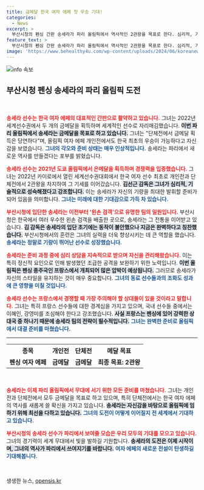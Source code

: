 ```yaml
---
title: 금메달 한국 여자 에페 첫 우승 기대!
categories:
  - News
excerpt: >
  부산시청의 펜싱 간판 송세라가 파리 올림픽에서 역사적인 2관왕을 목표로 한다. 심리적, 기술적 성숙으로 무장한 송세라, 단체전 금메달은 물론 한국 첫 여자 에페 개인전 정복도 노린다. “파리에서 새로운 역사를 쓸 것”이라고 다짐한 그녀의 도전이 기대된다.
feature_text: >
  부산시청의 펜싱 간판 송세라가 파리 올림픽에서 역사적인 2관왕을 목표로 한다. 심리적, 기술적 성숙으로 무장한 송세라, 단체전 금메달은 물론 한국 첫 여자 에페 개인전 정복도 노린다. “파리에서 새로운 역사를 쓸 것”이라고 다짐한 그녀의 도전이 기대된다.
image: 'https://www.behealthy4u.com/wp-content/uploads/2024/06/koreanews.jpg'
---
```


<p><img src="https://www.behealthy4u.com/wp-content/uploads/2024/06/koreanews.jpg" alt="info 속보" /></p>

<h2 data-ke-size="size26">부산시청 펜싱 송세라의 파리 올림픽 도전</h2>

<p data-ke-size="size16">&nbsp;</p>

<p><b><span style="color: #ee2323;">송세라 선수는 한국 여자 에페의 대표적인 간판으로 활약하고 있습니다.</span></b> 그녀는 2022년 세계선수권에서 두 개의 금메달을 획득하며 세계적인 선수로 자리매김했습니다. <b><span style="background-color: #21538527;">이번 파리 올림픽에서 송세라는 금메달을 목표로 하고 있습니다.</span></b> 그녀는 "단체전에서 금메달 획득은 당연하다"며, 올림픽 여자 에페 개인전에서도 한국 최초의 우승이 가능하다고 자신감을 보였습니다. <b><span style="color: #1a5490;">그녀의 각오와 준비 상태는 매우 인상적입니다.</span></b> 송세라는 파리에서 새로운 역사를 만들겠다는 포부를 밝혔습니다.</p>

<p><b><span style="color: #ee2323;">송세라 선수는 2021년 도쿄 올림픽에서 은메달을 획득하며 경쟁력을 입증했습니다.</span></b> 그녀는 2022년 카이로에서 열린 세계선수권대회에서 한국 여자 선수 최초로 개인전과 단체전에서 2관왕을 차지하여 그 기세를 이어갔습니다. <b><span style="background-color: #21538527;">김선근 감독은 그녀가 심리적, 기술적으로 성숙해졌다고 강조합니다.</span></b> 이는 송세라가 자신의 기량을 최대한 발휘할 준비가 되어 있음을 의미합니다. <b><span style="color: #1a5490;">그녀는 미래에 대한 기대감으로 가득 차 있습니다.</span></b></p>

<p><b><span style="color: #ee2323;">부산시청에 입단한 송세라는 이전부터 '왼손 검객'으로 유명한 팀의 일원입니다.</span></b> 부산시청은 한국에서 여러 우수한 왼손 검객을 배출한 곳으로, 송세라는 그 전통을 이어받고 있습니다. <b><span style="background-color: #21538527;">김 감독은 송세라의 입단 초기에는 동작이 불안했으나 지금은 완벽하다고 칭찬했습니다.</span></b> 부산시청에서의 훈련은 그녀의 실력을 더욱 향상시키는 데 큰 역할을 했습니다. <b><span style="color: #1a5490;">송세라는 정말로 기량이 뛰어난 선수로 성장했습니다.</span></b></p>

<p><b><span style="color: #ee2323;">송세라는 준비 과정 중에 심리 상담을 지속적으로 받으며 자신을 관리해왔습니다.</span></b> 이는 특히 정신적 요인으로 인해 발생했던 조급한 공격을 보완하기 위한 노력입니다. <b><span style="background-color: #21538527;">이번 올림픽은 펜싱 종주국인 프랑스에서 개최되어 많은 압박이 예상됩니다.</span></b> 그러므로 송세라가 자신의 스타일을 유지하는 것이 매우 중요합니다. <b><span style="color: #1a5490;">그녀의 동료 선수들과의 조화도 성과에 큰 영향을 미칠 것입니다.</span></b></p>

<p><b><span style="color: #ee2323;">송세라 선수는 프랑스에서 경쟁할 때 가장 주의해야 할 상대들이 있을 것이라고 말합니다.</span></b> 그녀는 특히 프랑스 선수들에 대한 경계심을 가지고 있으며, 국내 선수들 중에서는 이혜인, 강영미를 조심해야 한다고 강조했습니다. <b><span style="background-color: #21538527;">사실 프랑스는 펜싱에 있어 강력한 상대국 중 하나기 때문에 송세라 팀의 전략이 필수적입니다.</span></b> <b><span style="color: #1a5490;">그녀는 완벽한 준비로 올림픽에서 대결 준비를 마쳤습니다.</span></b></p>

<hr/>

<table style="width: 100%;">
    <tr>
        <th style="text-align: center;"><b>종목</b></th>
        <th style="text-align: center;"><b>개인전</b></th>
        <th style="text-align: center;"><b>단체전</b></th>
        <th style="text-align: center;"><b>메달 목표</b></th>
    </tr>
    <tr>
        <td style="text-align: center; height: 17px;"><b>펜싱 여자 에페</b></td>
        <td style="text-align: center; height: 17px;"><b>금메달</b></td>
        <td style="text-align: center; height: 17px;"><b>금메달</b></td>
        <td style="text-align: center; height: 17px;"><b>최종 목표: 2관왕</b></td>
    </tr>
</table>

<p data-ke-size="size16">&nbsp;</p>

<p><b><span style="color: #ee2323;">송세라는 이제 파리 올림픽에서 무대에 서기 위한 모든 준비를 마쳤습니다.</span></b> 그녀는 개인전과 단체전에서 모두 금메달을 목표로 하고 있으며, 특히 단체전에서는 한국 여자 에페의 역사를 새롭게 쓸 확신을 가지고 있습니다. <b><span style="background-color: #21538527;">송세라는 자신감을 바탕으로 올림픽에 임하기 위해 최선을 다하고 있습니다.</span></b> <b><span style="color: #1a5490;">그녀의 도전이 어떻게 이어질지 전 세계에서 기대하고 있습니다.</span></b> </p>

<p><b><span style="color: #ee2323;">부산시청의 송세라 선수가 파리에서 보여줄 모습은 우리 모두의 기대를 모으고 있습니다.</span></b> 그녀의 경기력이 세계 무대에서 빛을 발하길 기원합니다. <b><span style="background-color: #21538527;">송세라의 도전은 이제 시작이며, 그녀의 역사가 파리에서 쓰여지기를 바랍니다.</span></b> <b><span style="color: #1a5490;">여자 에페의 새로운 전설이 탄생하길 기대해봅니다.</span></b> </p>

<p data-ke-size="size16">&nbsp;</p>
생생한 뉴스, <a href="https://opensis.kr" rel="dofollow">opensis.kr</a>


